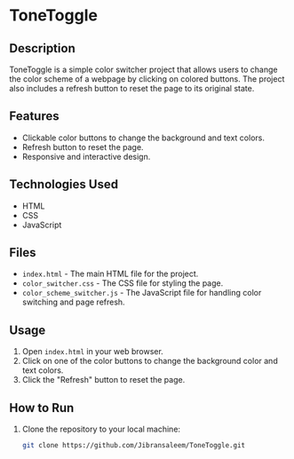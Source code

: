 # ToneToggle

## Description

ToneToggle is a simple color switcher project that allows users to change the color scheme of a webpage by clicking on colored buttons. The project also includes a refresh button to reset the page to its original state.

## Features

- Clickable color buttons to change the background and text colors.
- Refresh button to reset the page.
- Responsive and interactive design.

## Technologies Used

- HTML
- CSS
- JavaScript

## Files

- `index.html` - The main HTML file for the project.
- `color_switcher.css` - The CSS file for styling the page.
- `color_scheme_switcher.js` - The JavaScript file for handling color switching and page refresh.

## Usage

1. Open `index.html` in your web browser.
2. Click on one of the color buttons to change the background color and text colors.
3. Click the "Refresh" button to reset the page.

## How to Run

1. Clone the repository to your local machine:
   ```bash
   git clone https://github.com/Jibransaleem/ToneToggle.git
